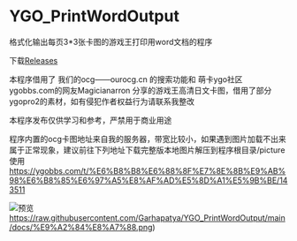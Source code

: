 # YGO_PrintWordOutput
格式化输出每页3*3张卡图的游戏王打印用word文档的程序

下载[Releases](https://github.com/Garhapatya/YGO_PrintWordOutput/releases/tag/pyinstaller)

本程序借用了 我们的ocg——ourocg.cn 的搜索功能和 萌卡ygo社区ygobbs.com的网友Magicianarron 分享的游戏王高清日文卡图，借用了部分ygopro2的素材，如有侵犯作者权益行为请联系我整改

本程序发布仅供学习和参考，严禁用于商业用途

程序内置的ocg卡图地址来自我的服务器，带宽比较小，如果遇到图片加载不出来属于正常现象，建议前往下列地址下载完整版本地图片解压到程序根目录/picture使用
https://ygobbs.com/t/%E6%B8%B8%E6%88%8F%E7%8E%8B%E9%AB%98%E6%B8%85%E6%97%A5%E8%AF%AD%E5%8D%A1%E5%9B%BE/143511

![预览](https://raw.githubusercontent.com/Garhapatya/YGO_PrintWordOutput/main/docs/%E9%A2%84%E8%A7%88.png)https://raw.githubusercontent.com/Garhapatya/YGO_PrintWordOutput/main/docs/%E9%A2%84%E8%A7%88.png)
